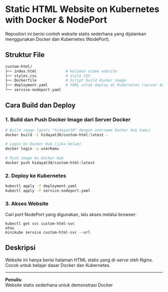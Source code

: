 # Static HTML Website on Kubernetes with Docker & NodePort

Repositori ini berisi contoh website statis sederhana yang dijalankan menggunakan Docker dan Kubernetes (NodePort).

## Struktur File
```sh
custom-html/
├── index.html             # Halaman utama website
├── styles.css             # Style CSS
├── Dockerfile             # Script build Docker image
├── deployment.yaml        # YAML untuk deploy di Kubernetes (server berbeda)
└── service-nodeport.yaml  
```

## Cara Build dan Deploy

### 1.  Build dan Push Docker Image dari Server Docker

```sh
# Build image (ganti "hidayat30" dengan username Docker Hub kamu)
docker build -t hidayat30/custom-html:latest .
 
# Login ke Docker Hub (jika belum)
docker login -u userKamu
 
# Push image ke Docker Hub
docker push hidayat30/custom-html:latest
```

### 2. Deploy ke Kubernetes

```sh
kubectl apply -f deployment.yaml
kubectl apply -f service-nodeport.yaml
```

### 3. Akses Website

Cari port NodePort yang digunakan, lalu akses melalui browser:

```
kubectl get svc custom-html-svc
atau
minikube service custom-html-svc --url
```

## Deskripsi

Website ini hanya berisi halaman HTML statis yang di-*serve* oleh Nginx. Cocok untuk belajar dasar Docker dan Kubernetes.

---

**Penulis:**  
Website statis sederhana untuk demonstrasi Docker
